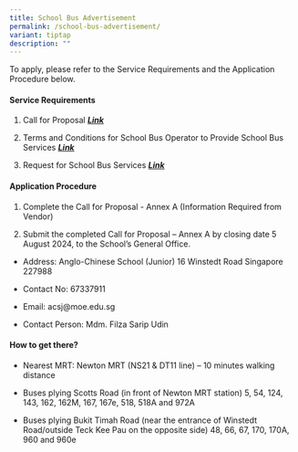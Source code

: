 ```yaml
---
title: School Bus Advertisement
permalink: /school-bus-advertisement/
variant: tiptap
description: ""
---
```

<p>To apply, please refer to the Service Requirements and the Application
Procedure below.</p>
<h4><strong>Service Requirements</strong></h4>
<ol data-tight="true" class="tight">
<li>
<p>Call for Proposal <strong><em><a href="/files/Call_for_Proposals__For_Single_Bus_Service__ACSJ.pdf" rel="noopener noreferrer nofollow" target="_blank">Link</a></em></strong>
</p>
</li>
<li>
<p>Terms and Conditions for School Bus Operator to Provide School Bus Services <strong><em><a href="/files/TC_for_School_Bus_Operator_to_Provide_School_Bus_Services__For_Single_Bus_Service__ACSJ.pdf" rel="noopener noreferrer nofollow" target="_blank">Link</a></em></strong>
</p>
</li>
<li>
<p>Request for School Bus Services <strong><em><a href="/files/Request_for_School_Bus_Service_and_TC_Governing_the_Requests_for_Services___For_Single_Bus_Service__ACSJ.pdf" rel="noopener noreferrer nofollow" target="_blank">Link</a></em></strong>
</p>
</li>
</ol>
<h4><strong>Application Procedure</strong></h4>
<ol data-tight="true" class="tight">
<li>
<p>Complete the Call for Proposal - Annex A (Information Required from Vendor)</p>
</li>
<li>
<p>Submit the completed Call for Proposal – Annex A by closing date 5 August
2024, to the School’s General Office.</p>
</li>
</ol>
<p></p>
<ul data-tight="true" class="tight">
<li>
<p>Address: Anglo-Chinese School (Junior) 16 Winstedt Road Singapore 227988</p>
</li>
<li>
<p>Contact No: 67337911</p>
</li>
<li>
<p>Email:&nbsp;<a rel="noopener noreferrer nofollow" target="_blank">acsj@moe.edu.sg</a>
</p>
</li>
<li>
<p>Contact Person: Mdm. Filza Sarip Udin</p>
</li>
</ul>
<h4><strong>How to get there?</strong></h4>
<ul data-tight="true" class="tight">
<li>
<p>Nearest MRT: Newton MRT (NS21 &amp; DT11 line) – 10 minutes walking distance</p>
</li>
<li>
<p>Buses plying Scotts Road (in front of Newton MRT station) 5, 54, 124,
143, 162, 162M, 167, 167e, 518, 518A and 972A</p>
</li>
<li>
<p>Buses plying Bukit Timah Road (near the entrance of Winstedt Road/outside
Teck Kee Pau on the opposite side) 48, 66, 67, 170, 170A, 960 and 960e</p>
</li>
</ul>
<p></p>